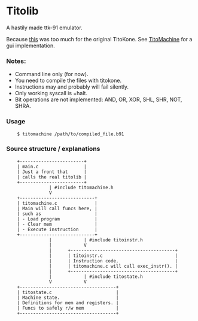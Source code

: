 
# Titolib
A hastily made ttk-91 emulator.

Because [this](https://gist.github.com/sevonj/9e10a2ff824b5348ae5d32048b7fb38d) was too much for the original TitoKone.
See [TitoMachine](https://github.com/sevonj/titomachine) for a gui implementation.

### Notes:
- Command line only (for now).
- You need to compile the files with titokone.
- Instructions may and probably will fail silently.
- Only working syscall is =halt.
- Bit operations are not implemented: AND, OR, XOR, SHL, SHR, NOT, SHRA.

### Usage
        $ titomachine /path/to/compiled_file.b91

### Source structure / explanations

        +------------------------+
        | main.c                 |
        | Just a front that      |
        | calls the real titolib |
        +------------------------+
                    | #include titomachine.h
                    V
        +----------------------------+
        | titomachine.c              |
        | Main will call funcs here, |
        | such as                    |
        | - Load program             |
        | - Clear mem                |
        | - Execute instruction      |
        +----------------------------+
                    |            | #include titoinstr.h
                    |            V
                    |      +---------------------------------------+
                    |      | titoinstr.c                           |
                    |      | Instruction code.                     |
                    |      | titomachine.c will call exec_instr(). |
                    |      +---------------------------------------+
                    |            | #include titostate.h
                    V            V
        +------------------------------------+
        | titostate.c                        |
        | Machine state.                     |
        | Definitions for mem and registers. |
        | Funcs to safely r/w mem            |
        +------------------------------------+
